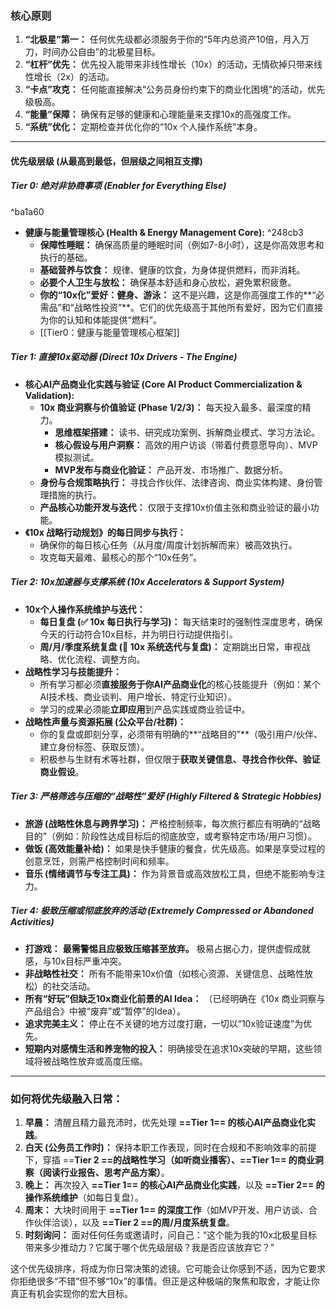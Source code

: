 ### **核心原则**
1.  **“北极星”第一：** 任何优先级都必须服务于你的“5年内总资产10倍，月入万刀，时间办公自由”的北极星目标。
2.  **“杠杆”优先：** 优先投入能带来非线性增长（10x）的活动，无情砍掉只带来线性增长（2x）的活动。
3.  **“卡点”攻克：** 任何能直接解决“公务员身份约束下的商业化困境”的活动，优先级极高。
4.  **“能量”保障：** 确保有足够的健康和心理能量来支撑10x的高强度工作。
5.  **“系统”优化：** 定期检查并优化你的“10x 个人操作系统”本身。

---

#### **优先级层级 (从最高到最低，但层级之间相互支撑)**

##### **Tier 0: 绝对非协商事项 (Enabler for Everything Else)**

^ba1a60

*   **健康与能量管理核心 (Health & Energy Management Core):** ^248cb3
    *   **保障性睡眠：** 确保高质量的睡眠时间（例如7-8小时），这是你高效思考和执行的基础。
    *   **基础营养与饮食：** 规律、健康的饮食，为身体提供燃料，而非消耗。
    *   **必要个人卫生与放松：** 确保基本舒适和身心放松，避免累积疲惫。
    *   **你的“10x化”爱好：健身、游泳：** 这不是兴趣，这是你高强度工作的**“必需品”和“战略性投资”**。它们的优先级高于其他所有爱好，因为它们直接为你的认知和体能提供“燃料”。
    * [[Tier0：健康与能量管理核心框架]] 

##### **Tier 1: 直接10x驱动器 (Direct 10x Drivers - The Engine)**
*   **核心AI产品商业化实践与验证 (Core AI Product Commercialization & Validation):**
    *   **10x 商业洞察与价值验证 (Phase 1/2/3)：** 每天投入最多、最深度的精力。
        *   **思维框架搭建：** 读书、研究成功案例、拆解商业模式、学习方法论。
        *   **核心假设与用户洞察：** 高效的用户访谈（带着付费意愿导向）、MVP模拟测试。
        *   **MVP发布与商业化验证：** 产品开发、市场推广、数据分析。
    *   **身份与合规策略执行：** 寻找合作伙伴、法律咨询、商业实体构建、身份管理措施的执行。
    *   **产品核心功能开发与迭代：** 仅限于支撑10x价值主张和商业验证的最小功能。
*   **《10x 战略行动规划》的每日同步与执行：**
    *   确保你的每日核心任务（从月度/周度计划拆解而来）被高效执行。
    *   攻克每天最难、最核心的那个“10x任务”。

##### **Tier 2: 10x加速器与支撑系统 (10x Accelerators & Support System)**
*   **10x个人操作系统维护与迭代：**
    *   **每日复盘 (✅ 10x 每日执行与学习)：** 每天结束时的强制性深度思考，确保今天的行动符合10x目标，并为明日行动提供指引。
    *   **周/月/季度系统复盘 (🔄 10x 系统迭代与复盘)：** 定期跳出日常，审视战略、优化流程、调整方向。
*   **战略性学习与技能提升：**
    *   所有学习都必须**直接服务于你AI产品商业化**的核心技能提升（例如：某个AI技术栈、商业谈判、用户增长、特定行业知识）。
    *   学习的成果必须能**立即应用**到产品实践或商业验证中。
*   **战略性声量与资源拓展 (公众平台/社群)：**
    *   你的复盘或即刻分享，必须带有明确的**“战略目的”**（吸引用户/伙伴、建立身份标签、获取反馈）。
    *   积极参与生财有术等社群，但仅限于**获取关键信息、寻找合作伙伴、验证商业假设**。

##### **Tier 3: 严格筛选与压缩的“战略性”爱好 (Highly Filtered & Strategic Hobbies)**
*   **旅游 (战略性休息与跨界学习)：** 严格控制频率，每次旅行都应有明确的“战略目的”（例如：阶段性达成目标后的彻底放空，或考察特定市场/用户习惯）。
*   **做饭 (高效能量补给)：** 如果是快手健康的餐食，优先级高。如果是享受过程的创意烹饪，则需严格控制时间和频率。
*   **音乐 (情绪调节与专注工具)：** 作为背景音或高效放松工具，但绝不能影响专注力。

##### **Tier 4: 极致压缩或彻底放弃的活动 (Extremely Compressed or Abandoned Activities)**
*   **打游戏：** **最需警惕且应极致压缩甚至放弃。** 极易占据心力，提供虚假成就感，与10x目标严重冲突。
*   **非战略性社交：** 所有不能带来10x价值（如核心资源、关键信息、战略性放松）的社交活动。
*   **所有“好玩”但缺乏10x商业化前景的AI Idea：** （已经明确在《10x 商业洞察与产品组合》中被“废弃”或“暂停”的Idea）。
*   **追求完美主义：** 停止在不关键的地方过度打磨，一切以“10x验证速度”为优先。
*   **短期内对感情生活和养宠物的投入：** 明确接受在追求10x突破的早期，这些领域将被战略性放弃或高度压缩。

---

### **如何将优先级融入日常：**

1.  **早晨：** 清醒且精力最充沛时，优先处理 **==Tier 1== 的核心AI产品商业化实践**。
2.  **白天 (公务员工作时)：** 保持本职工作表现，同时在合规和不影响效率的前提下，穿插 ==**Tier 2 ==的战略性学习（如听商业播客）、==Tier 1== 的商业洞察（阅读行业报告、思考产品方案）**。
3.  **晚上：** 再次投入 **==Tier 1== 的核心AI产品商业化实践**，以及 **==Tier 2== 的操作系统维护**（如每日复盘）。
4.  **周末：** 大块时间用于 **==Tier 1== 的深度工作**（如MVP开发、用户访谈、合作伙伴洽谈），以及 **==Tier 2 ==的周/月度系统复盘**。
5.  **时刻询问：** 面对任何任务或邀请时，问自己：“这个能为我的10x北极星目标带来多少推动力？它属于哪个优先级层级？我是否应该放弃它？”

这个优先级排序，将成为你日常决策的滤镜。它可能会让你感到不适，因为它要求你拒绝很多“不错”但不够“10x”的事情。但正是这种极端的聚焦和取舍，才能让你真正有机会实现你的宏大目标。